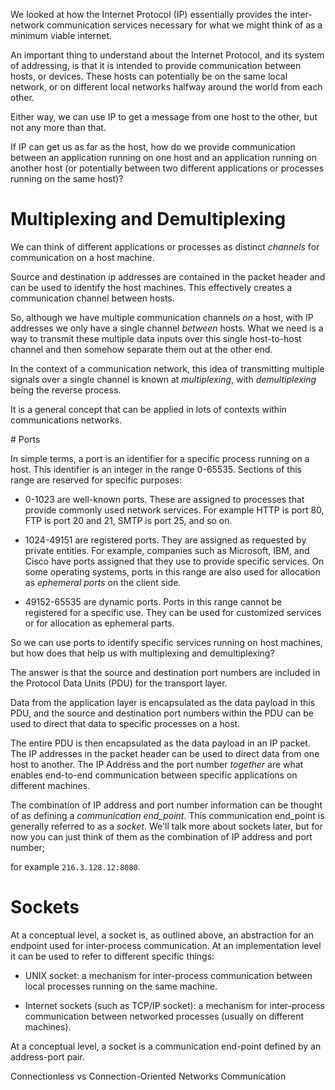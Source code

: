 We looked at how the Internet Protocol (IP) essentially provides the
inter-network communication services necessary for what we might think of as a
minimum viable internet.

An important thing to understand about the Internet Protocol, and its system
of addressing, is that it is intended to provide communication between
hosts, or devices. These hosts can potentially be on the same local network, or
on different local networks halfway around the world from each other.

Either way, we can use IP to get a message from one host to the other, but not
any more than that.

If IP can get us as far as the host, how do we provide communication between
an application running on one host and an application running on another host
(or potentially between two different applications or processes running on the
same host)?

# Multiplexing and Demultiplexing

We can think of different applications or processes as distinct _channels_ for
communication on a host machine.

Source and destination ip addresses are contained in the packet header and can
be used to identify the host machines. This effectively creates a communication
channel between hosts.

So, although we have multiple communication channels _on_ a host, with IP
addresses we only have a single channel _between_ hosts. What we need is a way
to transmit these multiple data inputs over this single host-to-host channel
and then somehow separate them out at the other end.

In the context of a communication network, this idea of transmitting multiple
signals over a single channel is known at _multiplexing_, with _demultiplexing_
being the reverse process.

It is a general concept that can be applied in lots of contexts within communications
networks.

# Ports

In simple terms, a port is an identifier for a specific process running on a host.
This identifier is an integer in the range 0-65535. Sections of this range
are reserved for specific purposes:

- 0-1023 are well-known ports. These are assigned to processes that provide
commonly used network services. For example HTTP is port 80, FTP is port 20 and 21,
SMTP is port 25, and so on.

- 1024-49151 are registered ports. They are assigned as requested by private entities.
For example, companies such as Microsoft, IBM, and Cisco have ports assigned that they use
to provide specific services. On some operating systems, ports in this range are
also used for allocation as _ephemeral ports_ on the client side.

- 49152-65535 are dynamic ports. Ports in this range cannot be registered for a
specific use. They can be used for customized services or for allocation as
ephemeral parts.

So we can use ports to identify specific services running on host machines, but
how does that help us with multiplexing and demultiplexing?

The answer is that the source and destination port numbers are included in the
Protocol Data Units (PDU) for the transport layer.

Data from the application layer is encapsulated as the data payload in this PDU,
and the source and destination port numbers within the PDU can be used to direct
that data to specific processes on a host.

The entire PDU is then encapsulated as the data payload in an IP packet. The IP
addresses in the packet header can be used to direct data from one host to another.
The IP Address and the port number _together_ are what enables end-to-end
communication between specific applications on different machines.

The combination of IP address and port number information can be thought of as
defining a _communication_ _end_point_. This communication end_point is generally
referred to as a _socket_. We'll talk more about sockets later, but for now
you can just think of them as the combination of IP address and port number;

for example `216.3.128.12:8080`.

# Sockets

At a conceptual level, a socket is, as outlined above, an abstraction for an
endpoint used for inter-process communication. At an implementation level it can
be used to refer to different specific things:

- UNIX socket: a mechanism for inter-process communication between local
processes running on the same machine.

- Internet sockets (such as TCP/IP socket): a mechanism for inter-process
communication between networked processes (usually on different machines).

At a conceptual level, a socket is a communication end-point defined by an
address-port pair.

Connectionless vs Connection-Oriented Networks Communication
